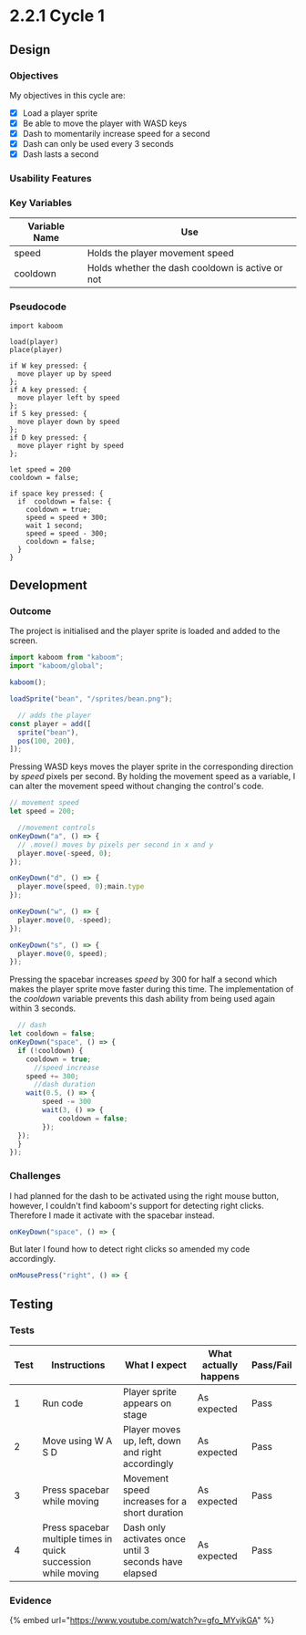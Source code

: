 # 2.2.1 Cycle 1

## Design

### Objectives

My objectives in this cycle are:

* [x] Load a player sprite
* [x] Be able to move the player with WASD keys
* [x] Dash to momentarily increase speed for a second
* [x] Dash can only be used every 3 seconds
* [x] Dash lasts a second

### Usability Features

### Key Variables

| Variable Name | Use                                              |
| ------------- | ------------------------------------------------ |
| speed         | Holds the player movement speed                  |
| cooldown      | Holds whether the dash cooldown is active or not |

### Pseudocode

```
import kaboom

load(player)
place(player)

if W key pressed: { 
  move player up by speed
};
if A key pressed: {
  move player left by speed
};
if S key pressed: {
  move player down by speed
};
if D key pressed: {
  move player right by speed
};

let speed = 200
cooldown = false;

if space key pressed: {
  if  cooldown = false: {
    cooldown = true;
    speed = speed + 300;
    wait 1 second;
    speed = speed - 300;
    cooldown = false;
  }
}
```

## Development

### Outcome

The project is initialised and the player sprite is loaded and added to the screen.

```typescript
import kaboom from "kaboom";
import "kaboom/global";

kaboom();

loadSprite("bean", "/sprites/bean.png");

  // adds the player
const player = add([
  sprite("bean"),
  pos(100, 200),
]);
```

Pressing WASD keys moves the player sprite in the corresponding direction by _speed_ pixels per second. By holding the movement speed as a variable, I can alter the movement speed without changing the control's code.

```typescript
// movement speed
let speed = 200;

  //movement controls
onKeyDown("a", () => {
  // .move() moves by pixels per second in x and y
  player.move(-speed, 0);
});

onKeyDown("d", () => {
  player.move(speed, 0);main.type
});

onKeyDown("w", () => {
  player.move(0, -speed);
});

onKeyDown("s", () => {
  player.move(0, speed);
});
```

Pressing the spacebar increases _speed_ by 300 for half a second which makes the player sprite move faster during this time. The implementation of the _cooldown_ variable prevents this dash ability from being used again within 3 seconds.&#x20;

```typescript
  // dash
let cooldown = false;
onKeyDown("space", () => {
  if (!cooldown) {
    cooldown = true;
      //speed increase
    speed += 300;
      //dash duration
    wait(0.5, () => {
        speed -= 300
        wait(3, () => {
            cooldown = false;
        });
  });
  }
});
```

### Challenges

I had planned for the dash to be activated using the right mouse button, however, I couldn't find kaboom's support for detecting right clicks. Therefore I made it activate with the spacebar instead.

```typescript
onKeyDown("space", () => {
```

But later I found how to detect right clicks so amended my code accordingly.

```typescript
onMousePress("right", () => {
```

## Testing

### Tests

| Test | Instructions                                                   | What I expect                                         | What actually happens | Pass/Fail |
| ---- | -------------------------------------------------------------- | ----------------------------------------------------- | --------------------- | --------- |
| 1    | Run code                                                       | Player sprite appears on stage                        | As expected           | Pass      |
| 2    | Move using W A S D                                             | Player moves up, left, down and right accordingly     | As expected           | Pass      |
| 3    | Press spacebar while moving                                    | Movement speed increases for a short duration         | As expected           | Pass      |
| 4    | Press spacebar multiple times in quick succession while moving | Dash only activates once until 3 seconds have elapsed | As expected           | Pass      |

### Evidence

{% embed url="https://www.youtube.com/watch?v=gfo_MYvjkGA" %}

